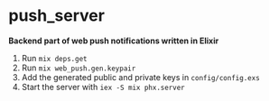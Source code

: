 # push_server

**Backend part of web push notifications written in Elixir**

1. Run `mix deps.get`
2. Run `mix web_push.gen.keypair`
3. Add the generated public and private keys in `config/config.exs`
4. Start the server with `iex -S mix phx.server`
